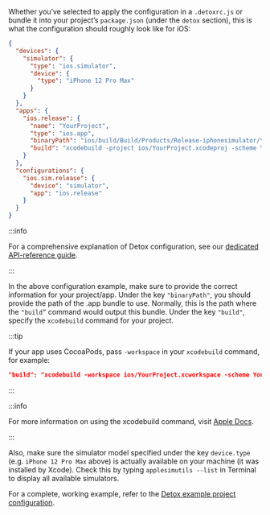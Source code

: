 Whether you’ve selected to apply the configuration in a  `.detoxrc.js` or bundle it into your project’s `package.json` (under the `detox` section), this is what the configuration should roughly look like for iOS:

```json
{
  "devices": {
    "simulator": {
      "type": "ios.simulator",
      "device": {
        "type": "iPhone 12 Pro Max"
      }
    }
  },
  "apps": {
    "ios.release": {
      "name": "YourProject",
      "type": "ios.app",
      "binaryPath": "ios/build/Build/Products/Release-iphonesimulator/YourProject.app",
      "build": "xcodebuild -project ios/YourProject.xcodeproj -scheme YourProject -sdk iphonesimulator -derivedDataPath ios/build"
    }
  },
  "configurations": {
    "ios.sim.release": {
      "device": "simulator",
      "app": "ios.release"
    }
  }
}
```

:::info

For a comprehensive explanation of Detox configuration, see our [dedicated API-reference guide](APIRef.Configuration.md).

:::

In the above configuration example, make sure to provide the correct information for your project/app. Under the key `"binaryPath"`, you should provide the path of the .app bundle to use. Normally, this is the path where the `"build”` command would output this bundle. Under the key `"build"`, specify the `xcodebuild` command for your project.

:::tip

If your app uses CocoaPods, pass `-workspace` in your `xcodebuild` command, for example:

```json
"build": "xcodebuild -workspace ios/YourProject.xcworkspace -scheme YourProject -sdk iphonesimulator -derivedDataPath ios/build"
```

:::

:::info

For more information on using the xcodebuild command, visit [Apple Docs](https://developer.apple.com/library/archive/technotes/tn2339/_index.html#//apple_ref/doc/uid/DTS40014588-CH1-HOW_DO_I_BUILD_MY_PROJECTS_FROM_THE_COMMAND_LINE_).

:::

Also, make sure the simulator model specified under the key `device.type` (e.g. `iPhone 12 Pro Max` above) is actually available on your machine (it was installed by Xcode). Check this by typing `applesimutils --list` in Terminal to display all available simulators.

For a complete, working example, refer to the [Detox example project configuration](https://github.com/wix/Detox/blob/master/detox/test/package.json).
